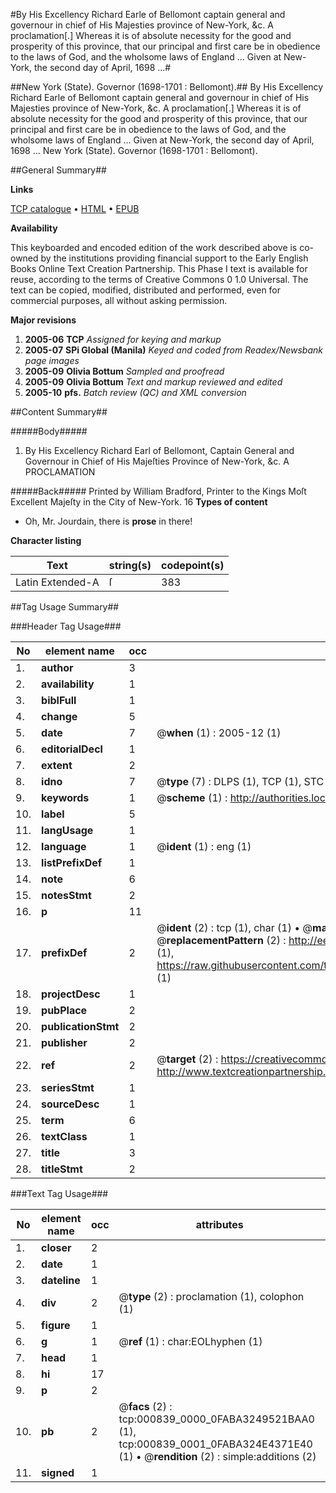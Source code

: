 #By His Excellency Richard Earle of Bellomont captain general and governour in chief of His Majesties province of New-York, &c. A proclamation[.] Whereas it is of absolute necessity for the good and prosperity of this province, that our principal and first care be in obedience to the laws of God, and the wholsome laws of England ... Given at New-York, the second day of April, 1698 ...#

##New York (State). Governor (1698-1701 : Bellomont).##
By His Excellency Richard Earle of Bellomont captain general and governour in chief of His Majesties province of New-York, &c. A proclamation[.] Whereas it is of absolute necessity for the good and prosperity of this province, that our principal and first care be in obedience to the laws of God, and the wholsome laws of England ... Given at New-York, the second day of April, 1698 ...
New York (State). Governor (1698-1701 : Bellomont).

##General Summary##

**Links**

[TCP catalogue](http://www.ota.ox.ac.uk/tcp/)  • 
[HTML](http://tei.it.ox.ac.uk/tcp/Texts-HTML/free/N00/N00693.html)  • 
[EPUB](http://tei.it.ox.ac.uk/tcp/Texts-EPUB/free/N00/N00693.epub)

**Availability**

This keyboarded and encoded edition of the
	       work described above is co-owned by the institutions
	       providing financial support to the Early English Books
	       Online Text Creation Partnership. This Phase I text is
	       available for reuse, according to the terms of Creative
	       Commons 0 1.0 Universal. The text can be copied,
	       modified, distributed and performed, even for
	       commercial purposes, all without asking permission.

**Major revisions**

1. __2005-06__ __TCP__ *Assigned for keying and markup*
1. __2005-07__ __SPi Global (Manila)__ *Keyed and coded from Readex/Newsbank page images*
1. __2005-09__ __Olivia Bottum__ *Sampled and proofread*
1. __2005-09__ __Olivia Bottum__ *Text and markup reviewed and edited*
1. __2005-10__ __pfs.__ *Batch review (QC) and XML conversion*

##Content Summary##

#####Body#####

1.  By His Excellency Richard Earl of Bellomont, Captain General and Governour in Chief of His Majeſties Province of New-York, &c. A PROCLAMATION

#####Back#####
Printed by William Bradford, Printer to the Kings Moſt Excellent Majeſty in the City of New-York. 16
**Types of content**

  * Oh, Mr. Jourdain, there is **prose** in there!

**Character listing**


|Text|string(s)|codepoint(s)|
|---|---|---|
|Latin Extended-A|ſ|383|

##Tag Usage Summary##

###Header Tag Usage###

|No|element name|occ|attributes|
|---|---|---|---|
|1.|__author__|3||
|2.|__availability__|1||
|3.|__biblFull__|1||
|4.|__change__|5||
|5.|__date__|7| @__when__ (1) : 2005-12 (1)|
|6.|__editorialDecl__|1||
|7.|__extent__|2||
|8.|__idno__|7| @__type__ (7) : DLPS (1), TCP (1), STC (2), NOTIS (1), IMAGE-SET (1), EVANS-CITATION (1)|
|9.|__keywords__|1| @__scheme__ (1) : http://authorities.loc.gov/ (1)|
|10.|__label__|5||
|11.|__langUsage__|1||
|12.|__language__|1| @__ident__ (1) : eng (1)|
|13.|__listPrefixDef__|1||
|14.|__note__|6||
|15.|__notesStmt__|2||
|16.|__p__|11||
|17.|__prefixDef__|2| @__ident__ (2) : tcp (1), char (1)  •  @__matchPattern__ (2) : ([0-9\-]+):([0-9IVX]+) (1), (.+) (1)  •  @__replacementPattern__ (2) : http://eebo.chadwyck.com/downloadtiff?vid=$1&page=$2 (1), https://raw.githubusercontent.com/textcreationpartnership/Texts/master/tcpchars.xml#$1 (1)|
|18.|__projectDesc__|1||
|19.|__pubPlace__|2||
|20.|__publicationStmt__|2||
|21.|__publisher__|2||
|22.|__ref__|2| @__target__ (2) : https://creativecommons.org/publicdomain/zero/1.0/ (1), http://www.textcreationpartnership.org/docs/. (1)|
|23.|__seriesStmt__|1||
|24.|__sourceDesc__|1||
|25.|__term__|6||
|26.|__textClass__|1||
|27.|__title__|3||
|28.|__titleStmt__|2||


###Text Tag Usage###

|No|element name|occ|attributes|
|---|---|---|---|
|1.|__closer__|2||
|2.|__date__|1||
|3.|__dateline__|1||
|4.|__div__|2| @__type__ (2) : proclamation (1), colophon (1)|
|5.|__figure__|1||
|6.|__g__|1| @__ref__ (1) : char:EOLhyphen (1)|
|7.|__head__|1||
|8.|__hi__|17||
|9.|__p__|2||
|10.|__pb__|2| @__facs__ (2) : tcp:000839_0000_0FABA3249521BAA0 (1), tcp:000839_0001_0FABA324E4371E40 (1)  •  @__rendition__ (2) : simple:additions (2)|
|11.|__signed__|1||
